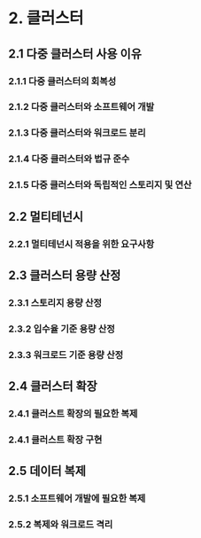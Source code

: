 # 2. 클러스터

## 2.1 다중 클러스터 사용 이유

### 2.1.1 다중 클러스터의 회복성

### 2.1.2 다중 클러스터와 소프트웨어 개발

### 2.1.3 다중 클러스터와 워크로드 분리

### 2.1.4 다중 클러스터와 법규 준수

### 2.1.5 다중 클러스터와 독립적인 스토리지 및 연산

## 2.2 멀티테넌시

### 2.2.1 멀티테넌시 적용을 위한 요구사항

## 2.3 클러스터 용량 산정

### 2.3.1 스토리지 용량 산정

### 2.3.2 입수율 기준 용량 산정

### 2.3.3 워크로드 기준 용량 산정

## 2.4 클러스터 확장

### 2.4.1 클러스트 확장의 필요한 복제

### 2.4.1 클러스트 확장 구현

## 2.5 데이터 복제

### 2.5.1 소프트웨어 개발에 필요한 복제

### 2.5.2 복제와 워크로드 격리
